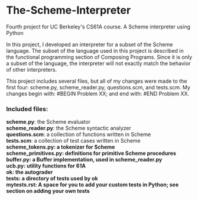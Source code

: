 # The-Scheme-Interpreter
Fourth project for UC Berkeley's CS61A course. A Scheme interpreter using Python

In this project, I developed an interpreter for a subset of the Scheme language. The subset of the language used in this project is described in the functional programming section of Composing Programs. Since it is only a subset of the language, the interpreter will not exactly match the behavior of other interpreters.

This project includes several files, but all of my changes were made to the first four: scheme.py, scheme_reader.py, questions.scm, and tests.scm. My changes begin with: #BEGIN Problem XX; and end with: #END Problem XX.

<h3>Included files:</h3>
    <b>scheme.py</b>: the Scheme evaluator<br/>
    <b>scheme_reader.py</b>: the Scheme syntactic analyzer<br/>
    <b>questions.scm</b>: a collection of functions written in Scheme<br/>
    <b>tests.scm</b>: a collection of test cases written in Scheme<br/>
    <b>scheme_tokens.py<b/>: a tokenizer for Scheme<br/>
    <b>scheme_primitives.py</b>: definitions for primitive Scheme procedures<br/>
    <b>buffer.py</b>: a Buffer implementation, used in scheme_reader.py<br/>
    <b>ucb.py</b>: utility functions for 61A<br/>
    <b>ok</b>: the autograder<br/>
    <b>tests</b>: a directory of tests used by ok<br/>
    <b>mytests.rst</b>: A space for you to add your custom tests in Python; see section on adding your own tests
